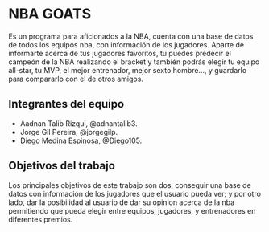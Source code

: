 # NBA GOATS

Es un programa para aficionados a la NBA, cuenta con una base de datos de todos los equipos nba, con información de los jugadores. Aparte de informarte acerca de tus jugadores favoritos, tu puedes predecir el campeón de la NBA realizando el bracket y también podrás elegir tu equipo all-star, tu MVP, el mejor entrenador, mejor sexto hombre..., y guardarlo para compararlo con el de otros amigos.

## Integrantes del equipo

* Aadnan Talib Rizqui, @adnantalib3.
* Jorge Gil Pereira, @jorgegilp.
* Diego Medina Espinosa, @Diego105.

## Objetivos del trabajo

Los principales objetivos de este trabajo son dos, conseguir una base de datos con información de los jugadores que el usuario pueda ver; y por otro lado, dar la posibilidad al usuario de dar su opinion acerca de la nba permitiendo que pueda elegir entre equipos, jugadores, y entrenadores en diferentes premios.
